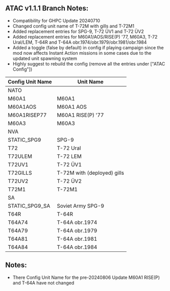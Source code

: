 ## ATAC v1.1.1 Branch Notes:
<p>
	<ul>
	<li>Compatibility for GHPC Update 20240710</li>
	<li>Changed config unit name of T-72M with gills and T-72M1 </li>
	<li>Added replacement entries for SPG-9, T-72 ÜV1 and T-72 ÜV2</li>
	<li>Added replacement entries for M60A1/AOS/RISE(P) '77, M60A3, T-72 Ural/LEM, T-64R and T-64A obr.1974/obr.1979/obr.1981/obr.1984</li>
	<li>Added a toggle (false by default) in config if playing campaign since the mod now affects Instant Action missions in some cases due to the updated unit spawning system</li>
	<li>Highly suggest to rebuild the config (remove all the entries under ["ATAC Config"])</li>
	</ul>
</p>

| Config Unit Name  | Unit Name |
| ------------- | ------------- |
| NATO |  | 
| M60A1 | M60A1 | 
| M60A1AOS | M60A1 AOS | 
| M60A1RISEP77 | M60A1 RISE(P) '77 | 
| M60A3 | M60A3 | 
| NVA |  | 
| STATIC_SPG9 | SPG-9 | 
| T72 | T-72 Ural | 
| T72ULEM | T-72 LEM | 
| T72UV1 | T-72 ÜV1 | 
| T72GILLS | T-72M with (deployed) gills | 
| T72UV2 | T-72 ÜV2 |
| T72M1 | T-72M1 |  
| SA |  | 
| STATIC_SPG9_SA | Soviet Army SPG-9 |
| T64R | T-64R | 
| T64A74 | T-64A obr.1974 | 
| T64A79 | T-64A obr.1979 | 
| T64A81 | T-64A obr.1981 | 
| T64A84 | T-64A obr.1984 | 

## Notes:
<p>
	<ul>
	<li>There Config Unit Name for the pre-20240806 Update M60A1 RISE(P) and T-64A have not changed</li>
	</ul>
</p>
